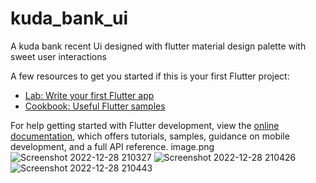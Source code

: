 # kuda_bank_ui

A kuda bank recent Ui designed with flutter material design palette with 
sweet user interactions

A few resources to get you started if this is your first Flutter project:

- [Lab: Write your first Flutter app](https://docs.flutter.dev/get-started/codelab)
- [Cookbook: Useful Flutter samples](https://docs.flutter.dev/cookbook)

For help getting started with Flutter development, view the
[online documentation](https://docs.flutter.dev/), which offers tutorials,
samples, guidance on mobile development, and a full API reference.
image.png![Screenshot 2022-12-28 210327](https://user-images.githubusercontent.com/106130043/209867423-e757c4e9-2ec6-4630-9d36-be79d2b4f165.png)
![Screenshot 2022-12-28 210426](https://user-images.githubusercontent.com/106130043/209867427-ff336d4d-9664-4c01-8cb2-d3c4dbbe304c.png)
![Screenshot 2022-12-28 210443](https://user-images.githubusercontent.com/106130043/209867434-8b18fd70-179b-4b95-9d38-f494e8b08fcd.png)
